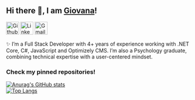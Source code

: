 ## Hi there 👋, I am <a href="https://giovanaandrade.github.io/" target="_blank">Giovana</a>!

<a href="https://github.com/giovanaandrade" target="_blank"><img src='https://github.com/giovanaandrade/giovanaandrade/blob/main/assets/iconfinder_71-github_4202098.png' alt='Github | giovanaandrade' height='35'></a>
<a href="https://www.linkedin.com/in/giovanadeandrade/" target="_blank"><img src='https://github.com/giovanaandrade/giovanaandrade/blob/main/assets/iconfinder_linkedin_circle_color_107178.png' alt='Linkedin | giovanadeandrade' height='35'></a>
<a href="mailto:giovanadandrade@gmail.com" target="_blank"><img src='https://github.com/giovanaandrade/giovanaandrade/blob/main/assets/1220340-48.png' alt='Gmail | giovanadandrade@gmail.com' height='35'></a>


✨ I’m a Full Stack Developer with 4+ years of experience working with .NET Core, C#, JavaScript and Optimizely CMS. I’m also a Psychology graduate, combining technical expertise with a user-centered mindset.


### Check my pinned repositories!




[![Anurag's GitHub stats](https://github-readme-stats.vercel.app/api?username=giovanaandrade&theme=omni)](https://github.com/anuraghazra/github-readme-stats)   
[![Top Langs](https://github-readme-stats.vercel.app/api/top-langs/?username=giovanaandrade&layout=compact&count_private=true&theme=omni)](https://github.com/anuraghazra/github-readme-stats)
